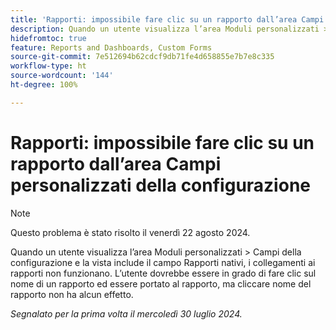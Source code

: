 ```yaml
---
title: 'Rapporti: impossibile fare clic su un rapporto dall’area Campi personalizzati della configurazione'
description: Quando un utente visualizza l’area Moduli personalizzati > Campi della configurazione e la vista include il campo Rapporti nativi, i collegamenti ai rapporti non funzionano. L’utente dovrebbe essere in grado di fare clic sul nome di un rapporto ed essere indirizzato al rapporto, ma cliccare sul nome del rapporto non ha alcun effetto.
hidefromtoc: true
feature: Reports and Dashboards, Custom Forms
source-git-commit: 7e512694b62cdcf9db71fe4d658855e7b7e8c335
workflow-type: ht
source-wordcount: '144'
ht-degree: 100%

---
```



# Rapporti: impossibile fare clic su un rapporto dall’area Campi personalizzati della configurazione

>[!NOTE]
>
>Questo problema è stato risolto il venerdì 22 agosto 2024.

Quando un utente visualizza l’area Moduli personalizzati > Campi della configurazione e la vista include il campo Rapporti nativi, i collegamenti ai rapporti non funzionano. L’utente dovrebbe essere in grado di fare clic sul nome di un rapporto ed essere portato al rapporto, ma cliccare nome del rapporto non ha alcun effetto.

_Segnalato per la prima volta il mercoledì 30 luglio 2024._
